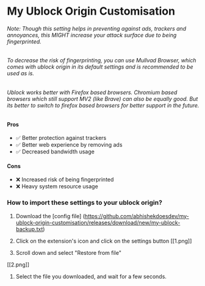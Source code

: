 # My Ublock Origin Customisation

###### Note: Though this setting helps in preventing against ads, trackers and annoyances, this *MIGHT* increase your attack surface due to being fingerprinted.
###### To decrease the risk of fingerprinting, you can use *Mullvad Browser*, which comes with ublock origin in its default settings and is recommended to be used as is.

###### Ublock works better with Firefox based browsers. Chromium based browsers which still support MV2 (like Brave) can also be equally good. But its better to switch to firefox based browsers for better support in the future.

#### Pros
- ✅ Better protection against trackers
- ✅ Better web experience by removing ads
- ✅ Decreased bandwidth usage

#### Cons
- ❌ Increased risk of being fingerprinted
- ❌ Heavy system resource usage

### How to import these settings to your ublock origin?
1. Download the [config file] (https://github.com/abhishekdoesdev/my-ublock-origin-customisation/releases/download/new/my-ublock-backup.txt) 
2. Click on the extension's icon and click on the settings button
[[1.png]]

3. Scroll down and select "Restore from file"

[[2.png]]
1. Select the file you downloaded, and wait for a few seconds.

